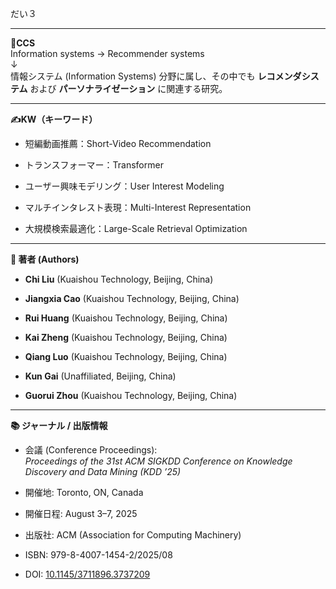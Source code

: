 
だい３

---
**📝CCS**  
Information systems → Recommender systems  
↓  
情報システム (Information Systems) 分野に属し、その中でも **レコメンダシステム** および **パーソナライゼーション** に関連する研究。

---

**✍KW（キーワード）**

- 短編動画推薦：Short-Video Recommendation
    
- トランスフォーマー：Transformer
    
- ユーザー興味モデリング：User Interest Modeling
    
- マルチインタレスト表現：Multi-Interest Representation
    
- 大規模検索最適化：Large-Scale Retrieval Optimization
    

---

**📑 著者 (Authors)**

- **Chi Liu** (Kuaishou Technology, Beijing, China)
    
- **Jiangxia Cao** (Kuaishou Technology, Beijing, China)
    
- **Rui Huang** (Kuaishou Technology, Beijing, China)
    
- **Kai Zheng** (Kuaishou Technology, Beijing, China)
    
- **Qiang Luo** (Kuaishou Technology, Beijing, China)
    
- **Kun Gai** (Unaffiliated, Beijing, China)
    
- **Guorui Zhou** (Kuaishou Technology, Beijing, China)
    

---

**📚 ジャーナル / 出版情報**

- 会議 (Conference Proceedings):  
    _Proceedings of the 31st ACM SIGKDD Conference on Knowledge Discovery and Data Mining (KDD ’25)_
    
- 開催地: Toronto, ON, Canada
    
- 開催日程: August 3–7, 2025
    
- 出版社: ACM (Association for Computing Machinery)
    
- ISBN: 979-8-4007-1454-2/2025/08
    
- DOI: [10.1145/3711896.3737209](https://doi.org/10.1145/3711896.3737209)